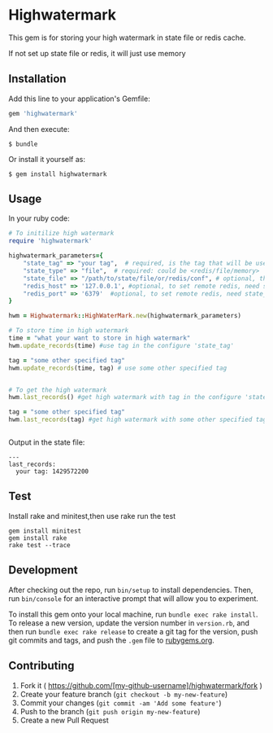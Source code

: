 # Highwatermark

This gem is for storing your high watermark in state file or redis cache.

If not set up state file or redis, it will just use memory 

## Installation

Add this line to your application's Gemfile:

```ruby
gem 'highwatermark'
```

And then execute:

    $ bundle

Or install it yourself as:

    $ gem install highwatermark

## Usage

In your ruby code:
```ruby
# To initilize high watermark
require 'highwatermark'

highwatermark_parameters={
	"state_tag" => "your tag",  # required, is the tag that will be used in state file or redis     
	"state_type" => "file",  # required: could be <redis/file/memory>
	"state_file" => "/path/to/state/file/or/redis/conf", # optional, the file path for store state, need state_type set to 'file'
	"redis_host" => '127.0.0.1', #optional, to set remote redis, need state_type set to 'redis'
	"redis_port" => '6379'  #optional, to set remote redis, need state_type set to 'redis'   
}

hwm = Highwatermark::HighWaterMark.new(highwatermark_parameters)

# To store time in high watermark
time = "what your want to store in high watermark"
hwm.update_records(time) #use tag in the configure 'state_tag'

tag = "some other specified tag"
hwm.update_records(time, tag) # use some other specified tag


# To get the high watermark
hwm.last_records() #get high watermark with tag in the configure 'state_tag'

tag = "some other specified tag"
hwm.last_records(tag) #get high watermark with some other specified tag



```


Output in the state file:

```
---
last_records:
  your tag: 1429572200

```


## Test

Install rake and minitest,then use rake run the test

```
gem install minitest
gem install rake
rake test --trace

```



## Development

After checking out the repo, run `bin/setup` to install dependencies. Then, run `bin/console` for an interactive prompt that will allow you to experiment.

To install this gem onto your local machine, run `bundle exec rake install`. To release a new version, update the version number in `version.rb`, and then run `bundle exec rake release` to create a git tag for the version, push git commits and tags, and push the `.gem` file to [rubygems.org](https://rubygems.org).

## Contributing

1. Fork it ( https://github.com/[my-github-username]/highwatermark/fork )
2. Create your feature branch (`git checkout -b my-new-feature`)
3. Commit your changes (`git commit -am 'Add some feature'`)
4. Push to the branch (`git push origin my-new-feature`)
5. Create a new Pull Request
